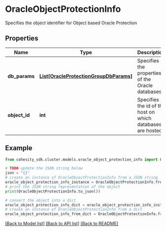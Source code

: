 # OracleObjectProtectionInfo

Specifies the object identifier for Object based Oracle Protection

## Properties

Name | Type | Description | Notes
------------ | ------------- | ------------- | -------------
**db_params** | [**List[OracleProtectionGroupDbParams]**](OracleProtectionGroupDbParams.md) | Specifies the properties of the Oracle databases. | [optional] 
**object_id** | **int** | Specifies the id of the host on which databases are hosted | 

## Example

```python
from cohesity_sdk.cluster.models.oracle_object_protection_info import OracleObjectProtectionInfo

# TODO update the JSON string below
json = "{}"
# create an instance of OracleObjectProtectionInfo from a JSON string
oracle_object_protection_info_instance = OracleObjectProtectionInfo.from_json(json)
# print the JSON string representation of the object
print(OracleObjectProtectionInfo.to_json())

# convert the object into a dict
oracle_object_protection_info_dict = oracle_object_protection_info_instance.to_dict()
# create an instance of OracleObjectProtectionInfo from a dict
oracle_object_protection_info_from_dict = OracleObjectProtectionInfo.from_dict(oracle_object_protection_info_dict)
```
[[Back to Model list]](../README.md#documentation-for-models) [[Back to API list]](../README.md#documentation-for-api-endpoints) [[Back to README]](../README.md)


